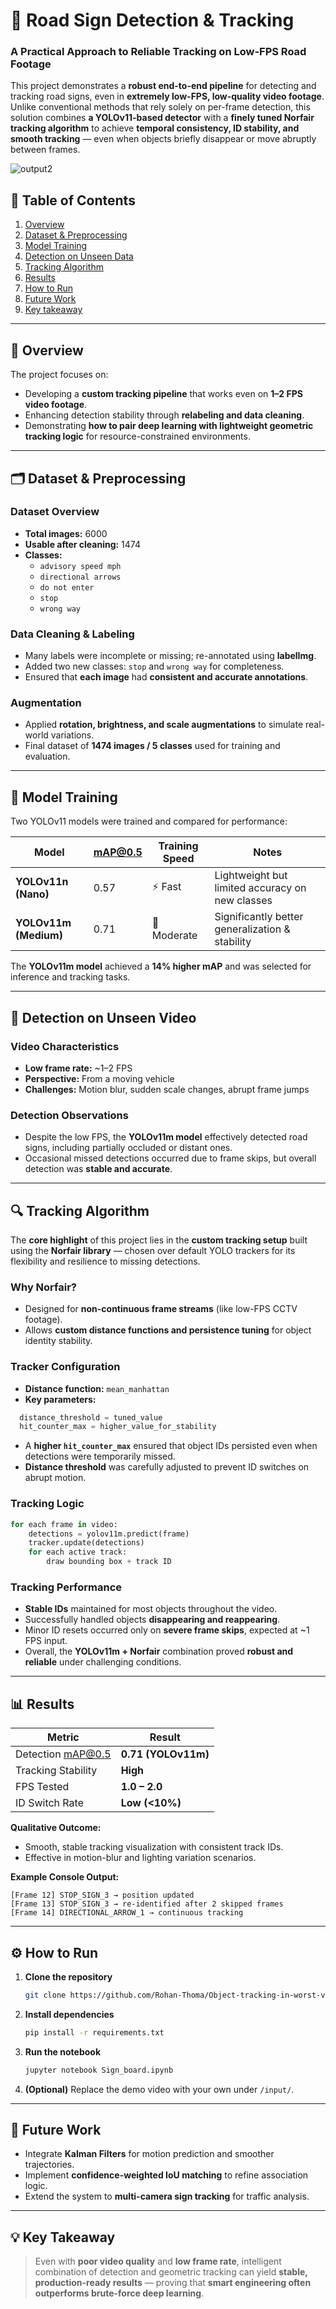 # 🚦 Road Sign Detection & Tracking

### A Practical Approach to Reliable Tracking on Low-FPS Road Footage

This project demonstrates a **robust end-to-end pipeline** for detecting and tracking road signs, even in **extremely low-FPS, low-quality video footage**.  
Unlike conventional methods that rely solely on per-frame detection, this solution combines **a YOLOv11-based detector** with a **finely tuned Norfair tracking algorithm** to achieve **temporal consistency, ID stability, and smooth tracking** — even when objects briefly disappear or move abruptly between frames.

![output2](https://github.com/user-attachments/assets/1d59368e-6d6a-40a1-beba-41ce5b807126)

## 🧭 Table of Contents
1. [Overview](#overview)
2. [Dataset & Preprocessing](#dataset--preprocessing)
3. [Model Training](#model-training)
4. [Detection on Unseen Data](#detection-on-unseen-data)
5. [Tracking Algorithm](#tracking-algorithm)
6. [Results](#results)
7. [How to Run](#how-to-run)
8. [Future Work](#future-work)
9. [Key takeaway](#key-takeaways)

---

## 🧩 Overview

The project focuses on:
- Developing a **custom tracking pipeline** that works even on **1–2 FPS video footage**.  
- Enhancing detection stability through **relabeling and data cleaning**.  
- Demonstrating **how to pair deep learning with lightweight geometric tracking logic** for resource-constrained environments.

---

## 🗂️ Dataset & Preprocessing

### Dataset Overview
- **Total images:** 6000  
- **Usable after cleaning:** 1474  
- **Classes:**  
  - `advisory speed mph`  
  - `directional arrows`  
  - `do not enter`  
  - `stop`  
  - `wrong way`  

### Data Cleaning & Labeling
- Many labels were incomplete or missing; re-annotated using **labelImg**.
- Added two new classes: `stop` and `wrong way` for completeness.
- Ensured that **each image** had **consistent and accurate annotations**.

### Augmentation
- Applied **rotation, brightness, and scale augmentations** to simulate real-world variations.
- Final dataset of **1474 images / 5 classes** used for training and evaluation.

---

## 🧠 Model Training

Two YOLOv11 models were trained and compared for performance:

| Model | mAP@0.5 | Training Speed | Notes |
|--------|----------|----------------|-------|
| **YOLOv11n (Nano)** | 0.57 | ⚡ Fast | Lightweight but limited accuracy on new classes |
| **YOLOv11m (Medium)** | 0.71 | 🧠 Moderate | Significantly better generalization & stability |

The **YOLOv11m model** achieved a **14% higher mAP** and was selected for inference and tracking tasks.

---

## 🎥 Detection on Unseen Video

### Video Characteristics
- **Low frame rate:** ~1–2 FPS  
- **Perspective:** From a moving vehicle  
- **Challenges:** Motion blur, sudden scale changes, abrupt frame jumps  

### Detection Observations
- Despite the low FPS, the **YOLOv11m model** effectively detected road signs, including partially occluded or distant ones.  
- Occasional missed detections occurred due to frame skips, but overall detection was **stable and accurate**.

---

## 🔍 Tracking Algorithm

The **core highlight** of this project lies in the **custom tracking setup** built using the **Norfair library** — chosen over default YOLO trackers for its flexibility and resilience to missing detections.

### Why Norfair?
- Designed for **non-continuous frame streams** (like low-FPS CCTV footage).  
- Allows **custom distance functions and persistence tuning** for object identity stability.

### Tracker Configuration
- **Distance function:** `mean_manhattan`  
- **Key parameters:**
```python
  distance_threshold = tuned_value
  hit_counter_max = higher_value_for_stability
````

* A **higher `hit_counter_max`** ensured that object IDs persisted even when detections were temporarily missed.
* **Distance threshold** was carefully adjusted to prevent ID switches on abrupt motion.

### Tracking Logic

```python
for each frame in video:
    detections = yolov11m.predict(frame)
    tracker.update(detections)
    for each active track:
        draw bounding box + track ID
```

### Tracking Performance

* **Stable IDs** maintained for most objects throughout the video.
* Successfully handled objects **disappearing and reappearing**.
* Minor ID resets occurred only on **severe frame skips**, expected at ~1 FPS input.
* Overall, the **YOLOv11m + Norfair** combination proved **robust and reliable** under challenging conditions.

---

## 📊 Results

| Metric             | Result              |
| ------------------ | ------------------- |
| Detection mAP@0.5  | **0.71 (YOLOv11m)** |
| Tracking Stability | **High**            |
| FPS Tested         | **1.0 – 2.0**       |
| ID Switch Rate     | **Low (<10%)**      |

**Qualitative Outcome:**

* Smooth, stable tracking visualization with consistent track IDs.
* Effective in motion-blur and lighting variation scenarios.

**Example Console Output:**

```
[Frame 12] STOP_SIGN_3 → position updated
[Frame 13] STOP_SIGN_3 → re-identified after 2 skipped frames
[Frame 14] DIRECTIONAL_ARROW_1 → continuous tracking
```

---

## ⚙️ How to Run

1. **Clone the repository**

   ```bash
   git clone https://github.com/Rohan-Thoma/Object-tracking-in-worst-video-environments.git
   ```

2. **Install dependencies**

   ```bash
   pip install -r requirements.txt
   ```

3. **Run the notebook**

   ```bash
   jupyter notebook Sign_board.ipynb
   ```

4. **(Optional)** Replace the demo video with your own under `/input/`.

---

## 🚀 Future Work

* Integrate **Kalman Filters** for motion prediction and smoother trajectories.
* Implement **confidence-weighted IoU matching** to refine association logic.
* Extend the system to **multi-camera sign tracking** for traffic analysis.

---

## 💡 Key Takeaway

> Even with **poor video quality** and **low frame rate**, intelligent combination of
> detection and geometric tracking can yield **stable, production-ready results** —
> proving that **smart engineering often outperforms brute-force deep learning**.

